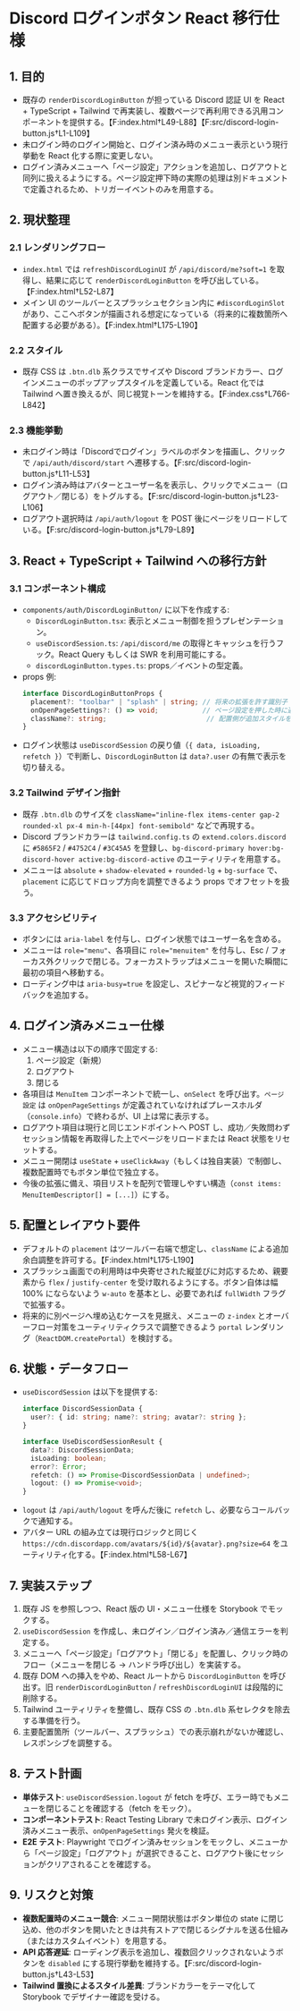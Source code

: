 # Discord ログインボタン React 移行仕様

## 1. 目的
- 既存の `renderDiscordLoginButton` が担っている Discord 認証 UI を React + TypeScript + Tailwind で再実装し、複数ページで再利用できる汎用コンポーネントを提供する。【F:index.html†L49-L88】【F:src/discord-login-button.js†L1-L109】
- 未ログイン時のログイン開始と、ログイン済み時のメニュー表示という現行挙動を React 化する際に変更しない。
- ログイン済みメニューへ「ページ設定」アクションを追加し、ログアウトと同列に扱えるようにする。ページ設定押下時の実際の処理は別ドキュメントで定義されるため、トリガーイベントのみを用意する。

## 2. 現状整理
### 2.1 レンダリングフロー
- `index.html` では `refreshDiscordLoginUI` が `/api/discord/me?soft=1` を取得し、結果に応じて `renderDiscordLoginButton` を呼び出している。【F:index.html†L52-L87】
- メイン UI のツールバーとスプラッシュセクション内に `#discordLoginSlot` があり、ここへボタンが描画される想定になっている（将来的に複数箇所へ配置する必要がある）。【F:index.html†L175-L190】

### 2.2 スタイル
- 既存 CSS は `.btn.dlb` 系クラスでサイズや Discord ブランドカラー、ログインメニューのポップアップスタイルを定義している。React 化では Tailwind へ置き換えるが、同じ視覚トーンを維持する。【F:index.css†L766-L842】

### 2.3 機能挙動
- 未ログイン時は「Discordでログイン」ラベルのボタンを描画し、クリックで `/api/auth/discord/start` へ遷移する。【F:src/discord-login-button.js†L11-L53】
- ログイン済み時はアバターとユーザー名を表示し、クリックでメニュー（ログアウト／閉じる）をトグルする。【F:src/discord-login-button.js†L23-L106】
- ログアウト選択時は `/api/auth/logout` を POST 後にページをリロードしている。【F:src/discord-login-button.js†L79-L89】

## 3. React + TypeScript + Tailwind への移行方針
### 3.1 コンポーネント構成
- `components/auth/DiscordLoginButton/` に以下を作成する:
  - `DiscordLoginButton.tsx`: 表示とメニュー制御を担うプレゼンテーション。
  - `useDiscordSession.ts`: `/api/discord/me` の取得とキャッシュを行うフック。React Query もしくは SWR を利用可能にする。
  - `discordLoginButton.types.ts`: props／イベントの型定義。
- props 例:
  ```ts
  interface DiscordLoginButtonProps {
    placement?: "toolbar" | "splash" | string; // 将来の拡張を許す識別子
    onOpenPageSettings?: () => void;           // ページ設定を押した時に通知
    className?: string;                         // 配置側が追加スタイルを調整できる余地
  }
  ```
- ログイン状態は `useDiscordSession` の戻り値（`{ data, isLoading, refetch }`）で判断し、`DiscordLoginButton` は `data?.user` の有無で表示を切り替える。

### 3.2 Tailwind デザイン指針
- 既存 `.btn.dlb` のサイズを `className="inline-flex items-center gap-2 rounded-xl px-4 min-h-[44px] font-semibold"` などで再現する。
- Discord ブランドカラーは `tailwind.config.ts` の `extend.colors.discord` に `#5865F2` / `#4752C4` / `#3C45A5` を登録し、`bg-discord-primary hover:bg-discord-hover active:bg-discord-active` のユーティリティを用意する。
- メニューは `absolute` + `shadow-elevated` + `rounded-lg` + `bg-surface` で、`placement` に応じてドロップ方向を調整できるよう props でオフセットを扱う。

### 3.3 アクセシビリティ
- ボタンには `aria-label` を付与し、ログイン状態ではユーザー名を含める。
- メニューは `role="menu"`、各項目に `role="menuitem"` を付与し、Esc / フォーカス外クリックで閉じる。フォーカストラップはメニューを開いた瞬間に最初の項目へ移動する。
- ローディング中は `aria-busy=true` を設定し、スピナーなど視覚的フィードバックを追加する。

## 4. ログイン済みメニュー仕様
- メニュー構造は以下の順序で固定する:
  1. ページ設定（新規）
  2. ログアウト
  3. 閉じる
- 各項目は `MenuItem` コンポーネントで統一し、`onSelect` を呼び出す。`ページ設定` は `onOpenPageSettings` が定義されていなければプレースホルダ（`console.info`）で終わるが、UI 上は常に表示する。
- ログアウト項目は現行と同じエンドポイントへ POST し、成功／失敗問わずセッション情報を再取得した上でページをリロードまたは React 状態をリセットする。
- メニュー開閉は `useState` + `useClickAway`（もしくは独自実装）で制御し、複数配置時でもボタン単位で独立する。
- 今後の拡張に備え、項目リストを配列で管理しやすい構造（`const items: MenuItemDescriptor[] = [...]`）にする。

## 5. 配置とレイアウト要件
- デフォルトの `placement` はツールバー右端で想定し、`className` による追加余白調整を許可する。【F:index.html†L175-L190】
- スプラッシュ画面での利用時は中央寄せされた縦並びに対応するため、親要素から `flex` / `justify-center` を受け取れるようにする。ボタン自体は幅 100% にならないよう `w-auto` を基本とし、必要であれば `fullWidth` フラグで拡張する。
- 将来的に別ページへ埋め込むケースを見据え、メニューの `z-index` とオーバーフロー対策をユーティリティクラスで調整できるよう `portal` レンダリング（`ReactDOM.createPortal`）を検討する。

## 6. 状態・データフロー
- `useDiscordSession` は以下を提供する:
  ```ts
  interface DiscordSessionData {
    user?: { id: string; name?: string; avatar?: string };
  }

  interface UseDiscordSessionResult {
    data?: DiscordSessionData;
    isLoading: boolean;
    error?: Error;
    refetch: () => Promise<DiscordSessionData | undefined>;
    logout: () => Promise<void>;
  }
  ```
- `logout` は `/api/auth/logout` を呼んだ後に `refetch` し、必要ならコールバックで通知する。
- アバター URL の組み立ては現行ロジックと同じく `https://cdn.discordapp.com/avatars/${id}/${avatar}.png?size=64` をユーティリティ化する。【F:index.html†L58-L67】

## 7. 実装ステップ
1. 既存 JS を参照しつつ、React 版の UI・メニュー仕様を Storybook でモックする。
2. `useDiscordSession` を作成し、未ログイン／ログイン済み／通信エラーを判定する。
3. メニューへ「ページ設定」「ログアウト」「閉じる」を配置し、クリック時のフロー（メニューを閉じる → ハンドラ呼び出し）を実装する。
4. 既存 DOM への挿入をやめ、React ルートから `DiscordLoginButton` を呼び出す。旧 `renderDiscordLoginButton` / `refreshDiscordLoginUI` は段階的に削除する。
5. Tailwind ユーティリティを整備し、既存 CSS の `.btn.dlb` 系セレクタを除去する準備を行う。
6. 主要配置箇所（ツールバー、スプラッシュ）での表示崩れがないか確認し、レスポンシブを調整する。

## 8. テスト計画
- **単体テスト**: `useDiscordSession.logout` が fetch を呼び、エラー時でもメニューを閉じることを確認する（fetch をモック）。
- **コンポーネントテスト**: React Testing Library で未ログイン表示、ログイン済みメニュー表示、`onOpenPageSettings` 発火を検証。
- **E2E テスト**: Playwright でログイン済みセッションをモックし、メニューから「ページ設定」「ログアウト」が選択できること、ログアウト後にセッションがクリアされることを確認する。

## 9. リスクと対策
- **複数配置時のメニュー競合**: メニュー開閉状態はボタン単位の state に閉じ込め、他のボタンを開いたときは共有ストアで閉じるシグナルを送る仕組み（またはカスタムイベント）を用意する。
- **API 応答遅延**: ローディング表示を追加し、複数回クリックされないようボタンを `disabled` にする現行挙動を維持する。【F:src/discord-login-button.js†L43-L53】
- **Tailwind 置換によるスタイル差異**: ブランドカラーをテーマ化して Storybook でデザイナー確認を受ける。
